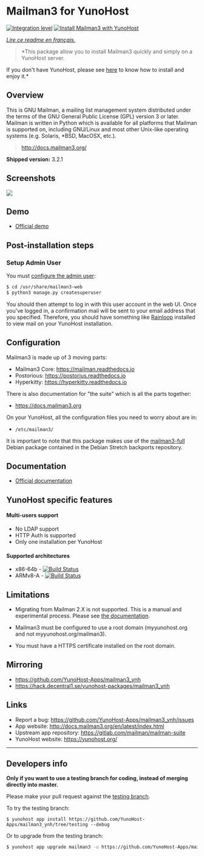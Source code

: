 # Mailman3 for YunoHost

[![Integration level](https://dash.yunohost.org/integration/mailman3.svg)](https://dash.yunohost.org/appci/app/mailman3)
[![Install Mailman3 with YunoHost](https://install-app.yunohost.org/install-with-yunohost.png)](https://install-app.yunohost.org/?app=mailman3)

*[Lire ce readme en français.](./README_fr.md)*

> *This package allow you to install Mailman3 quickly and simply on a YunoHost server.

If you don't have YunoHost, please see [here](https://yunohost.org/#/install) to know how to install and enjoy it.*

## Overview

This is GNU Mailman, a mailing list management system distributed under the terms of the GNU General Public License (GPL) version 3 or later. Mailman is written in Python which is available for all platforms that Mailman is supported on, including GNU/Linux and most other Unix-like operating systems (e.g. Solaris, *BSD, MacOSX, etc.).

> http://docs.mailman3.org/

**Shipped version:** 3.2.1

## Screenshots

![](https://image.slidesharecdn.com/hyperkitty-160201173833/95/hyperkitty-a-web-interface-for-gnu-mailman-3-8-638.jpg?cb=1454349750)

## Demo

* [Official demo](https://lists.mailman3.org/mailman3/lists/)

## Post-installation steps

### Setup Admin User

You must [configure the admin user](http://docs.mailman3.org/en/latest/config-web.html#setting-up-admin-account):

```bash
$ cd /usr/share/mailman3-web
$ python3 manage.py createsuperuser
```

You should then attempt to log in with this user account in the web UI. Once you've logged in, a confirmation mail will be sent to your email address that you specified. Therefore, you should have something like [Rainloop](https://github.com/YunoHost-Apps/rainloop_ynh) installed to view mail on your YunoHost installation.

## Configuration

Mailman3 is made up of 3 moving parts:

* Mailman3 Core: https://mailman.readthedocs.io
* Postorious: https://postorius.readthedocs.io
* Hyperkitty: https://hyperkitty.readthedocs.io

There is also documentation for "the suite" which is all the parts together:

* https://docs.mailman3.org

On your YunoHost, all the configuration files you need to worry about are in:

* `/etc/mailman3/`

It is important to note that this package makes use of the [mailman3-full](http://docs.mailman3.org/en/latest/prodsetup.html#distribution-packages) Debian package contained in the Debian Stretch backports repository.

## Documentation

 * [Official documentation](http://docs.mailman3.org/en/latest/index.html)

## YunoHost specific features

#### Multi-users support

* No LDAP support
* HTTP Auth is supported
* Only one installation per YunoHost

#### Supported architectures

* x86-64b - [![Build Status](https://ci-apps.yunohost.org/ci/logs/mailman3%20%28Apps%29.svg)](https://ci-apps.yunohost.org/ci/apps/mailman3/)
* ARMv8-A - [![Build Status](https://ci-apps-arm.yunohost.org/ci/logs/mailman3%20%28Apps%29.svg)](https://ci-apps-arm.yunohost.org/ci/apps/mailman3/)

## Limitations

* Migrating from Mailman 2.X is not supported. This is a manual and
  experimental process. Please see [the documentation](https://docs.mailman3.org/en/latest/migration.html).

* Mailman3 must be configured to use a root domain (myyunohost.org and not myyunohost.org/mailman3).

* You must have a HTTPS certificate installed on the root domain.

## Mirroring

* https://github.com/YunoHost-Apps/mailman3_ynh
* https://hack.decentral1.se/yunohost-packages/mailman3_ynh

## Links

 * Report a bug: https://github.com/YunoHost-Apps/mailman3_ynh/issues
 * App website: http://docs.mailman3.org/en/latest/index.html
 * Upstream app repository: https://gitlab.com/mailman/mailman-suite
 * YunoHost website: https://yunohost.org/

---

Developers info
----------------

**Only if you want to use a testing branch for coding, instead of merging directly into master.**

Please make your pull request against the [testing branch](https://github.com/YunoHost-Apps/mailman3_ynh/tree/testing).

To try the testing branch:

```
$ yunohost app install https://github.com/YunoHost-Apps/mailman3_ynh/tree/testing --debug
```

Or to upgrade from the testing branch:

```bash
$ yunohost app upgrade mailman3 -u https://github.com/YunoHost-Apps/mailman3_ynh/tree/testing --debug
```
